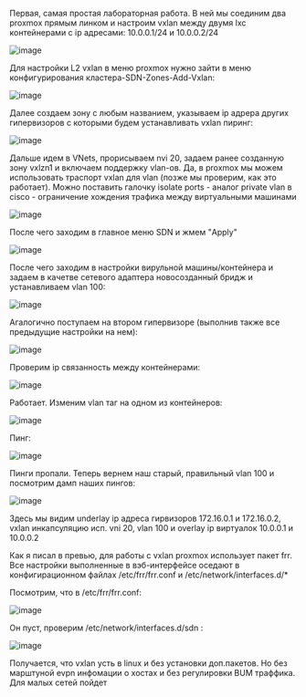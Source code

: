 
Первая, самая простая лабораторная работа. В ней мы соединим два proxmox прямым линком и настроим vxlan между двумя lxc контейнерами с ip адресами: 10.0.0.1/24 и 10.0.0.2/24

![image](https://github.com/user-attachments/assets/493b6043-89a7-44d0-9567-3f48dfafdbe0)


Для настройки L2 vxlan в меню proxmox нужно зайти в меню конфигурирования кластера-SDN-Zones-Add-Vxlan:

![image](https://github.com/user-attachments/assets/3a4ee1fe-a999-4345-81c8-e15086d63428)

Далее создаем зону с любым названием, указываем ip адрера других гипервизоров с которыми будем устанавливать vxlan пиринг:

![image](https://github.com/user-attachments/assets/13ec5e41-4ab2-4311-8a69-88639ef4c12d)

Дальше идем в VNets, прорисываем nvi 20, задаем ранее созданную зону vxlzn1 и включаем поддержку vlan-ов. Да, в proxmox мы можем использовать траспорт vxlan для vlan (позже мы проверим, как это работает). Можно поставить галочку isolate ports - аналог private vlan в cisco - ограничение хождения трафика между виртуальными машинами

![image](https://github.com/user-attachments/assets/dce014f5-aa77-46df-ae64-b5705b7959ff)

После чего заходим в главное меню SDN и жмем "Apply"

![image](https://github.com/user-attachments/assets/1417cf61-0108-4d04-bb13-7d220832e316)


После чего заходим в настройки вирульной машины/контейнера и задаем в качетве сетевого адаптера новосозданный бридж и устанавливаем vlan 100:

![image](https://github.com/user-attachments/assets/e1fc9a19-c820-4274-a0e1-e21e34e2d3db)


Агалогично поступаем на втором гипервизоре (выполнив также все предыдущие настройки на нем):

![image](https://github.com/user-attachments/assets/d9872eff-4e11-4780-95bb-80a22f4e23c2)

Проверим ip связанность между контейнерами:

![image](https://github.com/user-attachments/assets/f62e5dbb-4cb1-4611-9345-240e7da1488d)

Работает. Изменим vlan таг на одном из контейнеров:

![image](https://github.com/user-attachments/assets/70a0b06d-0686-44b1-9cb7-5530d31ee8fb)

Пинг:

![image](https://github.com/user-attachments/assets/11761427-6f87-456f-90e4-c3a84d9d30de)

Пинги пропали. Теперь вернем наш старый, правильный vlan 100 и посмотрим дамп наших пингов:

![image](https://github.com/user-attachments/assets/6ffb7dc0-351c-406c-ab42-9d70229f1296)

Здесь мы видим underlay ip адреса гирвизоров 172.16.0.1 и 172.16.0.2, vxlan инкапсуляцию исп. vni 20, vlan 100 и overlay ip виртуалок 10.0.0.1 и 10.0.0.2

Как я писал в превью, для работы с vxlan proxmox использует пакет frr. Все настройки выполненные в вэб-интерфейсе оседают в конфигирационном файлах /etc/frr/frr.conf и /etc/network/interfaces.d/*

Посмотрим, что в /etc/frr/frr.conf:

![image](https://github.com/user-attachments/assets/8af2ac79-6179-4d69-a304-bef9282760f4)

Он пуст, проверим /etc/network/interfaces.d/sdn :

![image](https://github.com/user-attachments/assets/2ad02b7e-4555-49fe-9b04-044f1a43da0f)


Получается, что vxlan усть в linux и без установки доп.пакетов. Но без марштуной evpn инфомации о хостах и без регулировки BUM траффика. Для малых сетей пойдет 




